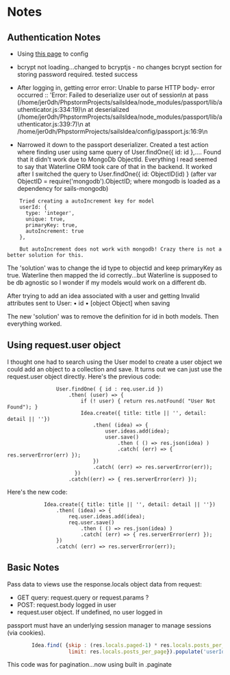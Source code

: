 # Notes #

## Authentication Notes ##
  * Using [this page](http://iliketomatoes.com/implement-passport-js-authentication-with-sails-js-0-10-2/) to config
  * bcrypt not loading...changed to bcryptjs - no changes bcrypt section for storing password required. tested success
  * After logging in, getting error error: Unable to parse HTTP body- error occurred :: 'Error: Failed to deserialize user out of session\n    at pass (/home/jer0dh/PhpstormProjects/sailsIdea/node_modules/passport/lib/authenticator.js:334:19)\n    at deserialized (/home/jer0dh/PhpstormProjects/sailsIdea/node_modules/passport/lib/authenticator.js:339:7)\n    at /home/jer0dh/PhpstormProjects/sailsIdea/config/passport.js:16:9\n  

  * Narrowed it down to the passport deserializer.  Created a test action where finding user using same query of User.findOne({ id: id },.... 
   Found that it didn't work due to MongoDb ObjectId.  Everything I read seemed to say that Waterline ORM took care of that in the backend. It worked after I 
switched the query to User.findOne({ id: ObjectID(id) }  (after var ObjectID = require('mongodb').ObjectID; where mongodb is loaded as a dependency for sails-mongodb)
   
```
    Tried creating a autoIncrement key for model
    userId: {
      type: 'integer',
      unique: true,
      primaryKey: true,
      autoIncrement: true
    },

    But autoIncrement does not work with mongodb! Crazy there is not a better solution for this.
```
  The 'solution' was to change the id type to objectid and keep primaryKey as true.  Waterline then mapped the id correctly...but Waterline is supposed to be db 
  agnostic so I wonder if my models would work on a different db.
  
  After trying to add an idea associated with a user and getting
  Invalid attributes sent to User:
   • id
     • [object Object]
     when saving
  
  The new 'solution' was to remove the definition for id in both models.  Then everything worked.
 
## Using request.user object ##
I thought one had to search using the User model to create a user object we could add an object to a collection and save.  It turns out we can just use the request.user object directly.
Here's the previous code:
```
                User.findOne( { id : req.user.id })
                    .then( (user) => {
                        if (! user) { return res.notFound( "User Not Found"); }
                        Idea.create({ title: title || '', detail: detail || ''})
                            .then( (idea) => {
                                user.ideas.add(idea);
                                user.save()
                                    .then ( () => res.json(idea) )
                                    .catch( (err) => { res.serverError(err) });
                            })
                            .catch( (err) => res.serverError(err));
                      })
                    .catch((err) => { res.serverError(err) });
```
Here's the new code:
```
            Idea.create({ title: title || '', detail: detail || ''})
                .then( (idea) => {
                    req.user.ideas.add(idea);
                    req.user.save()
                        .then ( () => res.json(idea) )
                        .catch( (err) => { res.serverError(err) });
                })
                .catch( (err) => res.serverError(err));
```
## Basic Notes ##
Pass data to views use the response.locals object
data from request:
  * GET query: request.query or request.params ?
  * POST: request.body
logged in user
  * request.user object.  If undefined, no user logged in

passport must have an underlying session manager to manage sessions (via cookies).  

```javascript
        Idea.find( {skip : (res.locals.paged-1) * res.locals.posts_per_page,
                    limit: res.locals.posts_per_page}).populate('userId')
```
This code was for pagination...now using built in .paginate

